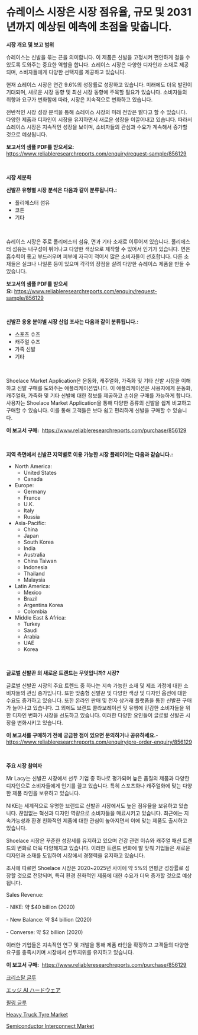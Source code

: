 <p><h1>슈레이스 시장은 시장 점유율, 규모 및 2031년까지 예상된 예측에 초점을 맞춥니다.</h1></p><p><strong>시장 개요 및 보고 범위</strong></p>
<p><p>슈레이스는 신발을 묶는 끈을 의미합니다. 이 제품은 신발을 고정시켜 편안하게 걸을 수 있도록 도와주는 중요한 역할을 합니다. 쇼레이스 시장은 다양한 디자인과 소재로 제공되며, 소비자들에게 다양한 선택지를 제공하고 있습니다.</p><p>현재 쇼레이스 시장은 연간 9.6%의 성장률로 성장하고 있습니다. 미래에도 더욱 발전이 기대되며, 새로운 시장 동향 및 최신 시장 동향에 주목할 필요가 있습니다. 소비자들의 취향과 요구가 변화함에 따라, 시장은 지속적으로 변화하고 있습니다.</p><p>전반적인 시장 성장 분석을 통해 쇼레이스 시장의 미래 전망은 밝다고 할 수 있습니다. 다양한 제품과 디자인이 시장을 유지하면서 새로운 성장을 이끌어내고 있습니다. 따라서 쇼레이스 시장은 지속적인 성장을 보이며, 소비자들의 관심과 수요가 계속해서 증가할 것으로 예상됩니다.</p></p>
<p><strong>보고서의 샘플 PDF를 받으세요:</strong> <a href="https://www.reliableresearchreports.com/enquiry/request-sample/856129">https://www.reliableresearchreports.com/enquiry/request-sample/856129</a></p>
<p>&nbsp;</p>
<p><strong>시장 세분화</strong></p>
<p><strong>신발끈 유형별 시장 분석은 다음과 같이 분류됩니다.:</strong></p>
<p><ul><li>폴리에스터 섬유</li><li>코튼</li><li>기타</li></ul></p>
<p>&nbsp;</p>
<p><p>슈레이스 시장은 주로 폴리에스터 섬유, 면과 기타 소재로 이루어져 있습니다. 폴리에스터 섬유는 내구성이 뛰어나고 다양한 색상으로 제작할 수 있어서 인기가 있습니다. 면은 흡수력이 좋고 부드러우며 피부에 자극이 적어서 많은 소비자들이 선호합니다. 다른 소재들은 실크나 나일론 등이 있으며 각각의 장점을 살려 다양한 슈레이스 제품을 만들 수 있습니다.</p></p>
<p><strong>보고서의 샘플 PDF를 받으세요:</strong>&nbsp;<a href="https://www.reliableresearchreports.com/enquiry/request-sample/856129">https://www.reliableresearchreports.com/enquiry/request-sample/856129</a></p>
<p>&nbsp;</p>
<p><strong> 신발끈 응용 분야별 시장 산업 조사는 다음과 같이 분류됩니다.:</strong></p>
<p><ul><li>스포츠 슈즈</li><li>캐주얼 슈즈</li><li>가죽 신발</li><li>기타</li></ul></p>
<p>&nbsp;</p>
<p><p>Shoelace Market Application은 운동화, 캐주얼화, 가죽화 및 기타 신발 시장을 이해하고 신발 구매를 도와주는 애플리케이션입니다. 이 애플리케이션은 사용자에게 운동화, 캐주얼화, 가죽화 및 기타 신발에 대한 정보를 제공하고 손쉬운 구매를 가능하게 합니다. 사용자는 Shoelace Market Application을 통해 다양한 종류의 신발을 쉽게 비교하고 구매할 수 있습니다. 이를 통해 고객들은 보다 쉽고 편리하게 신발을 구매할 수 있습니다.</p></p>
<p><strong>이 보고서 구매:</strong>&nbsp; <a href="https://www.reliableresearchreports.com/purchase/856129">https://www.reliableresearchreports.com/purchase/856129</a></p>
<p>&nbsp;</p>
<p><strong>지역 측면에서 신발끈 지역별로 이용 가능한 시장 플레이어는 다음과 같습니다.:</strong></p>
<p><ul>
    <li>
        North America:
        <ul>
            <li>United States</li>
            <li>Canada</li>
        </ul>
    </li>
    <li>
        Europe:
        <ul>
            <li>Germany</li>
            <li>France</li>
            <li>U.K.</li>
            <li>Italy</li>
            <li>Russia</li>
        </ul>
    </li>
    <li>
        Asia-Pacific:
        <ul>
            <li>China</li>
            <li>Japan</li>
            <li>South Korea</li>
            <li>India</li>
            <li>Australia</li>
            <li>China Taiwan</li>
            <li>Indonesia</li>
            <li>Thailand</li>
            <li>Malaysia</li>
        </ul>
    </li>
    <li>
        Latin America:
        <ul>
            <li>Mexico</li>
            <li>Brazil</li>
            <li>Argentina Korea</li>
            <li>Colombia</li>
        </ul>
    </li>
    <li>
        Middle East & Africa:
        <ul>
            <li>Turkey</li>
            <li>Saudi</li>
            <li>Arabia</li>
            <li>UAE</li>
            <li>Korea</li>
        </ul>
    </li>
    </ul></p>
<p>&nbsp;</p>
<p><strong>글로벌 신발끈 의 새로운 트렌드는 무엇입니까? 시장?</strong></p>
<p><p>글로벌 신발끈 시장의 주요 트렌드 중 하나는 지속 가능한 소재 및 제조 과정에 대한 소비자들의 관심 증가입니다. 또한 맞춤형 신발끈 및 다양한 색상 및 디자인 옵션에 대한 수요도 증가하고 있습니다. 또한 온라인 판매 및 전자 상거래 플랫폼을 통한 신발끈 구매가 늘어나고 있습니다. 그 외에도 브랜드 콜라보레이션 및 유행에 민감한 소비자들을 위한 디자인 변화가 시장을 선도하고 있습니다. 이러한 다양한 요인들이 글로벌 신발끈 시장을 변화시키고 있습니다.</p></p>
<p><strong>이 보고서를 구매하기 전에 궁금한 점이 있으면 문의하거나 공유하세요.</strong>- <a href="https://www.reliableresearchreports.com/enquiry/pre-order-enquiry/856129">https://www.reliableresearchreports.com/enquiry/pre-order-enquiry/856129</a></p>
<p>&nbsp;</p>
<p><strong>주요 시장 참여자</strong></p>
<p><p>Mr Lacy는 신발끈 시장에서 선두 기업 중 하나로 평가되며 높은 품질의 제품과 다양한 디자인으로 소비자들에게 인기를 끌고 있습니다. 특히 스포츠화나 캐주얼화에 맞는 다양한 제품 라인을 보유하고 있습니다.</p><p>NIKE는 세계적으로 유명한 브랜드로 신발끈 시장에서도 높은 점유율을 보유하고 있습니다. 끊임없는 혁신과 디자인 역량으로 소비자들을 매료시키고 있습니다. 최근에는 지속가능성과 환경 친화적인 제품에 대한 관심이 높아지면서 이에 맞는 제품도 출시하고 있습니다.</p><p>Shoelace 시장은 꾸준한 성장세를 유지하고 있으며 건강 관련 이슈와 캐주얼 패션 트렌드의 변화로 더욱 다양해지고 있습니다. 이러한 트렌드 변화에 발 맞춰 기업들은 새로운 디자인과 소재를 도입하여 시장에서 경쟁력을 유지하고 있습니다.</p><p>조사에 따르면 Shoelace 시장은 2020~2025년 사이에 약 5%의 연평균 성장률로 성장할 것으로 전망되며, 특히 환경 친화적인 제품에 대한 수요가 더욱 증가할 것으로 예상됩니다.</p><p>Sales Revenue:</p><p>- NIKE: 약 $40 billion (2020)</p><p>- New Balance: 약 $4 billion (2020)</p><p>- Converse: 약 $2 billion (2020)</p><p>이러한 기업들은 지속적인 연구 및 개발을 통해 제품 라인을 확장하고 고객들의 다양한 요구를 충족시키며 시장에서 선두지위를 유지하고 있습니다.</p></p>
<p><strong>이 보고서 구매:</strong>&nbsp;&nbsp;<a href="https://www.reliableresearchreports.com/purchase/856129">https://www.reliableresearchreports.com/purchase/856129</a></p>
<p><p><a href="https://github.com/vskv4779xr1/Market-Research-Report-List-1/blob/main/37742709072.md">크리스탈 글루</a></p><p><a href="https://github.com/EmoryYundt1935/Market-Research-Report-List-1/blob/main/93002099745.md">エッジ AI ハードウェア</a></p><p><a href="https://github.com/CliftonFisher9067/Market-Research-Report-List-1/blob/main/99435529073.md">필링 글루</a></p><p><a href="https://issuu.com/reportprime-2/docs/heavy-truck-tyre-market-size-2030.pptx">Heavy Truck Tyre Market</a></p><p><a href="https://github.com/tamvrosiya/Market-Research-Report-List-3/blob/main/semiconductor-interconnect-market.md">Semiconductor Interconnect Market</a></p></p>

